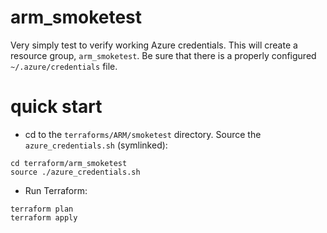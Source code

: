 # arm_smoketest

Very simply test to verify working Azure credentials.  This will create a resource group, `arm_smoketest`. Be sure that there is a properly configured `~/.azure/credentials` file.

# quick start

- cd to the `terraforms/ARM/smoketest` directory. Source the `azure_credentials.sh` (symlinked):

```
cd terraform/arm_smoketest
source ./azure_credentials.sh
```

- Run Terraform:

```
terraform plan
terraform apply
```
